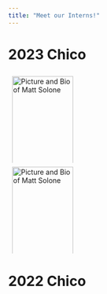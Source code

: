 ```yaml
---
title: "Meet our Interns!"
---
```


<style>
.row {
  display: flex;
  flex-wrap: wrap;
  padding: 0 4px;
}

/* Create four equal columns that sits next to each other */
.column {
  flex: 25%;
  max-width: 25%;
  padding: 0 4px;
}

.column img {
  margin-top: 8px;
  vertical-align: middle;
  width: 100%;
}

/* Responsive layout - makes a two column-layout instead of four columns */
@media screen and (max-width: 800px) {
  .column {
    flex: 50%;
    max-width: 50%;
  }
}

/* Responsive layout - makes the two columns stack on top of each other instead of next to each other */
@media screen and (max-width: 600px) {
  .column {
    flex: 100%;
    max-width: 100%;
  }
}
</style>


# 2023 Chico 

<div class="row">
  <div class="column">
      <img src="/img/interns/Matthew Solone.png" alt="Picture and Bio of Matt Solone">
      <img src="/img/clients/chc.png" alt="Picture and Bio of Zoe">
      <img src="/img/interns/Mason McBride.png" alt="Picture and Bio of Mason">
      <img src="/img/clients/crars.png" alt="Picture and Bio of Rosie">
  </div>
</div> 
<div class="row">
  <div class="column">
      <img src="/img/clients/crars.png" alt="Picture and Bio of Matt Solone">
      <img src="/img/interns/Zoe_Kunhart.png" alt="Picture and Bio of Zoe">
      <img src="/img/clients/chico_state.png" alt="Picture and Bio of Mason">
      <img src="/img/interns/Rosie_Diaz.png" alt="Picture and Bio of Rosie">
  </div>
</div> 


# 2022 Chico